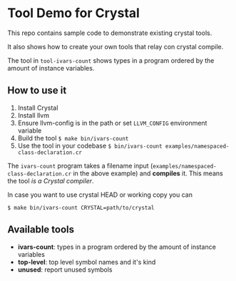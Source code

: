 # Tool Demo for Crystal

This repo contains sample code to demonstrate existing crystal tools.

It also shows how to create your own tools that relay con crystal compile.

The tool in `tool-ivars-count` shows types in a program ordered by the amount of instance variables.

## How to use it

1. Install Crystal
2. Install llvm
3. Ensure llvm-config is in the path or set `LLVM_CONFIG` environment variable
4. Build the tool `$ make bin/ivars-count`
5. Use the tool in your codebase `$ bin/ivars-count examples/namespaced-class-declaration.cr`

The `ivars-count` program takes a filename input (`examples/namespaced-class-declaration.cr` in the above example) and **compiles** it. This means the tool _is a Crystal compiler_.

In case you want to use crystal HEAD or working copy you can

```
$ make bin/ivars-count CRYSTAL=path/to/crystal
```

## Available tools

* **ivars-count**: types in a program ordered by the amount of instance variables
* **top-level**: top level symbol names and it's kind
* **unused**: report unused symbols
